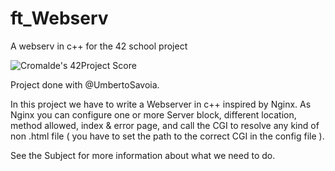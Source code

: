 # ft_Webserv
A webserv in c++ for the 42 school project 

![Cromalde's 42Project Score](https://badge42.herokuapp.com/api/project/cromalde/webserv)

Project done with @UmbertoSavoia.

In this project we have to write a Webserver in c++ inspired by Nginx.
As Nginx you can configure one or more Server block, different location, method allowed, index & error page, and call the CGI to resolve any kind of non .html file ( you have to set the path to the correct CGI in the config file ).

See the Subject for more information about what we need to do.
